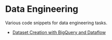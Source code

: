 # Data Engineering

Various code snippets for data engineering tasks.

* [Dataset Creation with BigQuery and Dataflow]

[Dataset Creation with BigQuery and Dataflow]: dataset-creation-bigquery-dataflow/
